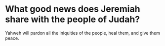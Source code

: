 # What good news does Jeremiah share with the people of Judah?

Yahweh will pardon all the iniquities of the people, heal them, and give them peace.
